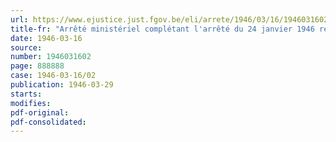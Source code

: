 ```yaml
---
url: https://www.ejustice.just.fgov.be/eli/arrete/1946/03/16/1946031602/justel
title-fr: "Arrêté ministériel complétant l'arrêté du 24 janvier 1946 relatif au commerce des céréales, produits de céréales, légumes secs et aliments du bétail (abrogé par AR 25-07-1974, art. 7)"
date: 1946-03-16
source:
number: 1946031602
page: 888888
case: 1946-03-16/02
publication: 1946-03-29
starts:
modifies:
pdf-original:
pdf-consolidated:
---
```


